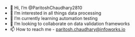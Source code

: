 - 👋 Hi, I’m @ParitoshChaudhary2810
- 👀 I’m interested in all things data processing
- 🌱 I’m currently learning automation testing
- 💞️ I’m looking to collaborate on data validation frameworks
- 📫 How to reach me - paritosh.chaudhary@infoworks.io

<!---
ParitoshChaudhary2810/ParitoshChaudhary2810 is a ✨ special ✨ repository because its `README.md` (this file) appears on your GitHub profile.
You can click the Preview link to take a look at your changes.
--->
